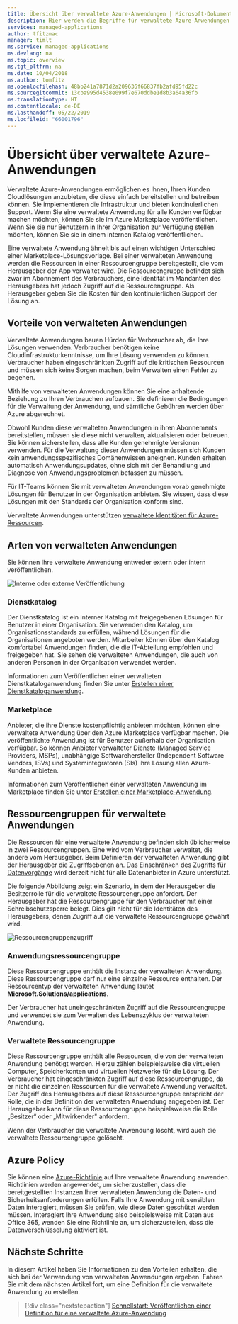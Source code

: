 ```yaml
---
title: Übersicht über verwaltete Azure-Anwendungen | Microsoft-Dokumentation
description: Hier werden die Begriffe für verwaltete Azure-Anwendungen beschrieben.
services: managed-applications
author: tfitzmac
manager: timlt
ms.service: managed-applications
ms.devlang: na
ms.topic: overview
ms.tgt_pltfrm: na
ms.date: 10/04/2018
ms.author: tomfitz
ms.openlocfilehash: 48bb241a7871d2a209636f66837fb2afd95fd22c
ms.sourcegitcommit: 13cba995d4538e099f7e670ddbe1d8b3a64a36fb
ms.translationtype: HT
ms.contentlocale: de-DE
ms.lasthandoff: 05/22/2019
ms.locfileid: "66001796"
---
```

# <a name="azure-managed-applications-overview"></a>Übersicht über verwaltete Azure-Anwendungen

Verwaltete Azure-Anwendungen ermöglichen es Ihnen, Ihren Kunden Cloudlösungen anzubieten, die diese einfach bereitstellen und betreiben können. Sie implementieren die Infrastruktur und bieten kontinuierlichen Support. Wenn Sie eine verwaltete Anwendung für alle Kunden verfügbar machen möchten, können Sie sie im Azure Marketplace veröffentlichen. Wenn Sie sie nur Benutzern in Ihrer Organisation zur Verfügung stellen möchten, können Sie sie in einem internen Katalog veröffentlichen. 

Eine verwaltete Anwendung ähnelt bis auf einen wichtigen Unterschied einer Marketplace-Lösungsvorlage. Bei einer verwalteten Anwendung werden die Ressourcen in einer Ressourcengruppe bereitgestellt, die vom Herausgeber der App verwaltet wird. Die Ressourcengruppe befindet sich zwar im Abonnement des Verbrauchers, eine Identität im Mandanten des Herausgebers hat jedoch Zugriff auf die Ressourcengruppe. Als Herausgeber geben Sie die Kosten für den kontinuierlichen Support der Lösung an.

## <a name="advantages-of-managed-applications"></a>Vorteile von verwalteten Anwendungen

Verwaltete Anwendungen bauen Hürden für Verbraucher ab, die Ihre Lösungen verwenden. Verbraucher benötigen keine Cloudinfrastrukturkenntnisse, um Ihre Lösung verwenden zu können. Verbraucher haben eingeschränkten Zugriff auf die kritischen Ressourcen und müssen sich keine Sorgen machen, beim Verwalten einen Fehler zu begehen. 

Mithilfe von verwalteten Anwendungen können Sie eine anhaltende Beziehung zu Ihren Verbrauchen aufbauen. Sie definieren die Bedingungen für die Verwaltung der Anwendung, und sämtliche Gebühren werden über Azure abgerechnet.

Obwohl Kunden diese verwalteten Anwendungen in ihren Abonnements bereitstellen, müssen sie diese nicht verwalten, aktualisieren oder betreuen. Sie können sicherstellen, dass alle Kunden genehmigte Versionen verwenden. Für die Verwaltung dieser Anwendungen müssen sich Kunden kein anwendungsspezifisches Domänenwissen aneignen. Kunden erhalten automatisch Anwendungsupdates, ohne sich mit der Behandlung und Diagnose von Anwendungsproblemen befassen zu müssen. 

Für IT-Teams können Sie mit verwalteten Anwendungen vorab genehmigte Lösungen für Benutzer in der Organisation anbieten. Sie wissen, dass diese Lösungen mit den Standards der Organisation konform sind.

Verwaltete Anwendungen unterstützen [verwaltete Identitäten für Azure-Ressourcen](./publish-managed-identity.md).

## <a name="types-of-managed-applications"></a>Arten von verwalteten Anwendungen

Sie können Ihre verwaltete Anwendung entweder extern oder intern veröffentlichen.

![Interne oder externe Veröffentlichung](./media/overview/manage_app_options.png)

### <a name="service-catalog"></a>Dienstkatalog

Der Dienstkatalog ist ein interner Katalog mit freigegebenen Lösungen für Benutzer in einer Organisation. Sie verwenden den Katalog, um Organisationsstandards zu erfüllen, während Lösungen für die Organisationen angeboten werden. Mitarbeiter können über den Katalog komfortabel Anwendungen finden, die die IT-Abteilung empfohlen und freigegeben hat. Sie sehen die verwalteten Anwendungen, die auch von anderen Personen in der Organisation verwendet werden.

Informationen zum Veröffentlichen einer verwalteten Dienstkataloganwendung finden Sie unter [Erstellen einer Dienstkataloganwendung](publish-service-catalog-app.md).

### <a name="marketplace"></a>Marketplace

Anbieter, die ihre Dienste kostenpflichtig anbieten möchten, können eine verwaltete Anwendung über den Azure Marketplace verfügbar machen. Die veröffentlichte Anwendung ist für Benutzer außerhalb der Organisation verfügbar. So können Anbieter verwalteter Dienste (Managed Service Providers, MSPs), unabhängige Softwarehersteller (Independent Software Vendors, ISVs) und Systemintegratoren (SIs) ihre Lösung allen Azure-Kunden anbieten.

Informationen zum Veröffentlichen einer verwalteten Anwendung im Marketplace finden Sie unter [Erstellen einer Marketplace-Anwendung](publish-marketplace-app.md).

## <a name="resource-groups-for-managed-applications"></a>Ressourcengruppen für verwaltete Anwendungen

Die Ressourcen für eine verwaltete Anwendung befinden sich üblicherweise in zwei Ressourcengruppen. Eine wird vom Verbraucher verwaltet, die andere vom Herausgeber. Beim Definieren der verwalteten Anwendung gibt der Herausgeber die Zugriffsebenen an. Das Einschränken des Zugriffs für [Datenvorgänge](../role-based-access-control/role-definitions.md) wird derzeit nicht für alle Datenanbieter in Azure unterstützt.

Die folgende Abbildung zeigt ein Szenario, in dem der Herausgeber die Besitzerrolle für die verwaltete Ressourcengruppe anfordert. Der Herausgeber hat die Ressourcengruppe für den Verbraucher mit einer Schreibschutzsperre belegt. Dies gilt nicht für die Identitäten des Herausgebers, denen Zugriff auf die verwaltete Ressourcengruppe gewährt wird.

![Ressourcengruppenzugriff](./media/overview/access.png)

### <a name="application-resource-group"></a>Anwendungsressourcengruppe

Diese Ressourcengruppe enthält die Instanz der verwalteten Anwendung. Diese Ressourcengruppe darf nur eine einzelne Ressource enthalten. Der Ressourcentyp der verwalteten Anwendung lautet **Microsoft.Solutions/applications**.

Der Verbraucher hat uneingeschränkten Zugriff auf die Ressourcengruppe und verwendet sie zum Verwalten des Lebenszyklus der verwalteten Anwendung.

### <a name="managed-resource-group"></a>Verwaltete Ressourcengruppe

Diese Ressourcengruppe enthält alle Ressourcen, die von der verwalteten Anwendung benötigt werden. Hierzu zählen beispielsweise die virtuellen Computer, Speicherkonten und virtuellen Netzwerke für die Lösung. Der Verbraucher hat eingeschränkten Zugriff auf diese Ressourcengruppe, da er nicht die einzelnen Ressourcen für die verwaltete Anwendung verwaltet. Der Zugriff des Herausgebers auf diese Ressourcengruppe entspricht der Rolle, die in der Definition der verwalteten Anwendung angegeben ist. Der Herausgeber kann für diese Ressourcengruppe beispielsweise die Rolle „Besitzer“ oder „Mitwirkender" anfordern.

Wenn der Verbraucher die verwaltete Anwendung löscht, wird auch die verwaltete Ressourcengruppe gelöscht.

## <a name="azure-policy"></a>Azure Policy

Sie können eine [Azure-Richtlinie](../governance/policy/overview.md) auf Ihre verwaltete Anwendung anwenden. Richtlinien werden angewendet, um sicherzustellen, dass die bereitgestellten Instanzen Ihrer verwalteten Anwendung die Daten- und Sicherheitsanforderungen erfüllen. Falls Ihre Anwendung mit sensiblen Daten interagiert, müssen Sie prüfen, wie diese Daten geschützt werden müssen. Interagiert Ihre Anwendung also beispielsweise mit Daten aus Office 365, wenden Sie eine Richtlinie an, um sicherzustellen, dass die Datenverschlüsselung aktiviert ist.

## <a name="next-steps"></a>Nächste Schritte

In diesem Artikel haben Sie Informationen zu den Vorteilen erhalten, die sich bei der Verwendung von verwalteten Anwendungen ergeben. Fahren Sie mit dem nächsten Artikel fort, um eine Definition für die verwaltete Anwendung zu erstellen.

> [!div class="nextstepaction"]
> [Schnellstart: Veröffentlichen einer Definition für eine verwaltete Azure-Anwendung](publish-managed-app-definition-quickstart.md)
